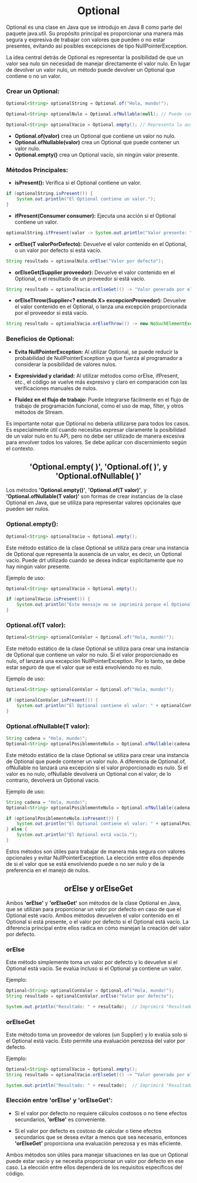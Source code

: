 <h1 align="center">Optional</h1>
<p>Optional es una clase en Java que se introdujo en Java 8 como parte del paquete java.util. Su propósito principal es proporcionar una manera más segura y expresiva de trabajar con valores que pueden o no estar presentes, evitando así posibles excepciones de tipo NullPointerException.</p>
<p>La idea central detrás de Optional es representar la posibilidad de que un valor sea nulo sin necesidad de manejar directamente el valor nulo. En lugar de devolver un valor nulo, un método puede devolver un Optional que contiene o no un valor.</p>

<h3>Crear un Optional:</h3>

```java
Optional<String> optionalString = Optional.of("Hola, mundo!");

Optional<String> optionalNulo = Optional.ofNullable(null); // Puede contener un valor nulo

Optional<String> optionalVacio = Optional.empty(); // Representa la ausencia de valor
```

-  <b>Optional.of(valor)</b> crea un Optional que contiene un valor no nulo.
-  <b>Optional.ofNullable(valor)</b> crea un Optional que puede contener un valor nulo.
-  <b>Optional.empty()</b> crea un Optional vacío, sin ningún valor presente.

<h3>Métodos Principales:</h3>

-  <b>isPresent():</b> Verifica si el Optional contiene un valor.
```java
if (optionalString.isPresent()) {
    System.out.println("El Optional contiene un valor.");
}
```

-  <b>ifPresent(Consumer<T> consumer):</b> Ejecuta una acción si el Optional contiene un valor.
```java
optionalString.ifPresent(valor -> System.out.println("Valor presente: " + valor));
```

-  <b>orElse(T valorPorDefecto):</b> Devuelve el valor contenido en el Optional, o un valor por defecto si está vacío.
```java
String resultado = optionalNulo.orElse("Valor por defecto");
```

-  <b>orElseGet(Supplier<T> proveedor):</b> Devuelve el valor contenido en el Optional, o el resultado de un proveedor si está vacío.
```java
String resultado = optionalVacio.orElseGet(() -> "Valor generado por el proveedor");
```

-  <b>orElseThrow(Supplier<? extends X> excepcionProveedor):</b> Devuelve el valor contenido en el Optional, o lanza una excepción proporcionada por el proveedor si está vacío.
```java
String resultado = optionalVacio.orElseThrow(() -> new NoSuchElementException("El Optional está vacío"));
```

<h3>Beneficios de Optional:</h3>

-  <b>Evita NullPointerException:</b> Al utilizar Optional, se puede reducir la probabilidad de NullPointerException ya que fuerza al programador a considerar la posibilidad de valores nulos.

-  <b>Expresividad y claridad:</b> Al utilizar métodos como orElse, ifPresent, etc., el código se vuelve más expresivo y claro en comparación con las verificaciones manuales de nulos.

-  <b>Fluidez en el flujo de trabajo:</b> Puede integrarse fácilmente en el flujo de trabajo de programación funcional, como el uso de map, filter, y otros métodos de Stream.

<p>Es importante notar que Optional no debería utilizarse para todos los casos. Es especialmente útil cuando necesitas expresar claramente la posibilidad de un valor nulo en tu API, pero no debe ser utilizado de manera excesiva para envolver todos los valores. Se debe aplicar con discernimiento según el contexto.</p>

<h2 align="center">'Optional.empty( )', 'Optional.of( )', y 'Optional.ofNullable( )'</h2>

<p>Los métodos <b>'Optional.empty()'</b>, <b>'Optional.of(T valor)'</b>, y <b>'Optional.ofNullable(T valor)'</b> son formas de crear instancias de la clase Optional en Java, que se utiliza para representar valores opcionales que pueden ser nulos.</p>

<h3>Optional.empty():</h3>

```java
Optional<String> optionalVacio = Optional.empty();
```
<p>Este método estático de la clase Optional se utiliza para crear una instancia de Optional que representa la ausencia de un valor, es decir, un Optional vacío. Puede drt utilizado cuando se desea indicar explícitamente que no hay ningún valor presente.</p>

Ejemplo de uso:

```java
Optional<String> optionalVacio = Optional.empty();

if (optionalVacio.isPresent()) {
    System.out.println("Este mensaje no se imprimirá porque el Optional está vacío.");
}
```

<h3>Optional.of(T valor):</h3>

```java
Optional<String> optionalConValor = Optional.of("Hola, mundo!");
```

<p>Este método estático de la clase Optional se utiliza para crear una instancia de Optional que contiene un valor no nulo. Si el valor proporcionado es nulo, of lanzará una excepción NullPointerException. Por lo tanto, se debe estar seguro de que el valor que se está envolviendo no es nulo.</p>

Ejemplo de uso:

```java
Optional<String> optionalConValor = Optional.of("Hola, mundo!");

if (optionalConValor.isPresent()) {
    System.out.println("El Optional contiene el valor: " + optionalConValor.get());
}
```

<h3>Optional.ofNullable(T valor):</h3>

```java
String cadena = "Hola, mundo!";
Optional<String> optionalPosiblementeNulo = Optional.ofNullable(cadena);
```

<p>Este método estático de la clase Optional se utiliza para crear una instancia de Optional que puede contener un valor nulo. A diferencia de Optional.of, ofNullable no lanzará una excepción si el valor proporcionado es nulo. Si el valor es no nulo, ofNullable devolverá un Optional con el valor; de lo contrario, devolverá un Optional vacío.</p>

Ejemplo de uso:

```java
String cadena = "Hola, mundo!";
Optional<String> optionalPosiblementeNulo = Optional.ofNullable(cadena);

if (optionalPosiblementeNulo.isPresent()) {
    System.out.println("El Optional contiene el valor: " + optionalPosiblementeNulo.get());
} else {
    System.out.println("El Optional está vacío.");
}
```

<p>Estos métodos son útiles para trabajar de manera más segura con valores opcionales y evitar NullPointerException. La elección entre ellos depende de si el valor que se está envolviendo puede o no ser nulo y de la preferencia en el manejo de nulos.</p>

<h2 align="center">orElse y orElseGet</h2>

<p>Ambos <b>'orElse'</b> y <b>'orElseGet'</b> son métodos de la clase Optional en Java, que se utilizan para proporcionar un valor por defecto en caso de que el Optional esté vacío. Ambos métodos devuelven el valor contenido en el Optional si está presente, o el valor por defecto si el Optional está vacío. La diferencia principal entre ellos radica en cómo manejan la creación del valor por defecto.</p>

<h3>orElse</h3>
<p>Este método simplemente toma un valor por defecto y lo devuelve si el Optional está vacío. Se evalúa incluso si el Optional ya contiene un valor.</p>

Ejemplo:

```java
Optional<String> optionalConValor = Optional.of("Hola, mundo!");
String resultado = optionalConValor.orElse("Valor por defecto");

System.out.println("Resultado: " + resultado);  // Imprimirá "Resultado: Hola, mundo!"
```

<h3>orElseGet</h3>
<p>Este método toma un proveedor de valores (un Supplier) y lo evalúa solo si el Optional está vacío. Esto permite una evaluación perezosa del valor por defecto.</p>

Ejemplo:

```java
Optional<String> optionalVacio = Optional.empty();
String resultado = optionalVacio.orElseGet(() -> "Valor generado por el proveedor");

System.out.println("Resultado: " + resultado);  // Imprimirá "Resultado: Valor generado por el proveedor"
```

<h3>Elección entre 'orElse' y 'orElseGet':</h3>

-    Si el valor por defecto no requiere cálculos costosos o no tiene efectos secundarios, <b>'orElse'</b> es conveniente.

-    Si el valor por defecto es costoso de calcular o tiene efectos secundarios que se desea evitar a menos que sea necesario, entonces <b>'orElseGet'</b> proporciona una evaluación perezosa y es más eficiente.

<p>Ambos métodos son útiles para manejar situaciones en las que un Optional puede estar vacío y se necesita proporcionar un valor por defecto en ese caso. La elección entre ellos dependerá de los requisitos específicos del código.</p>
